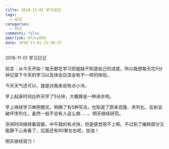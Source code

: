 ```yaml
---
title: 2018-11-01 学习日记
tags:
  - 日记
categories:
  - 日记
comments: false
abbrlink: df2ce056
date: 2018-11-01 23:30:37
---
```


2018-11-01 学习日记

<!-- more -->

前言：从今天开始！每天都在学习但是缺不知道自己的进度，所以我想每天花5分钟记录下今天的学习以及体会应该会有不一样的体验。

今天天气还可以，就是对我来说有点小冷。

早上起床时间比昨天早了5分钟，大概算是一种进步吧。

早上继续学习单例模式，明确了有5种写法，也知道了原来克隆、序列化、反射会破坏序列化，虽然一般不会有人这么做......，明天继续研究。

空闲时间继续看容器，中午跳的有点快，但是感觉用不上呀。不过到了编排部分又能静下心来看了，后面还有80章左右呢，加油！

明天继续努力！
